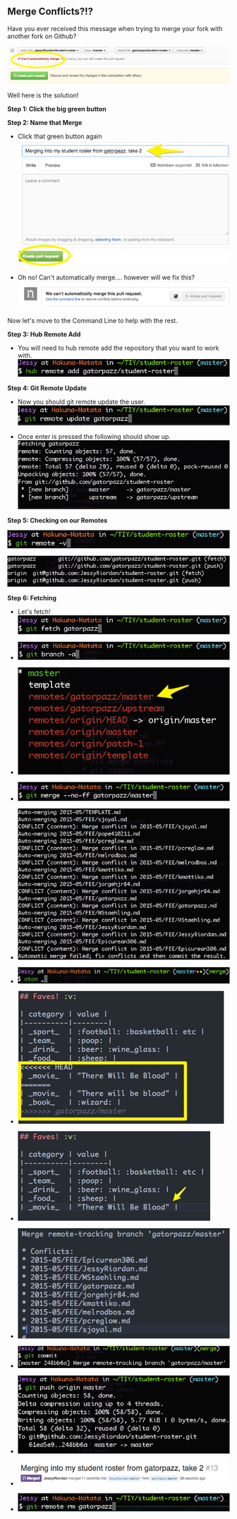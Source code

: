 ## Merge Conflicts?!?

Have you ever received this message when trying to merge your fork with another fork on Github?

![Can't Merge](img/CantMerge.png)

Well here is the solution!

**Step 1: Click the big green button**

**Step 2: Name that Merge**

  * Click that green button again
   ![](img/name-that-merge.png)


  * Oh no! Can't automatically merge.... however will we fix this?
   ![](img/oh-no.png)

Now let's move to the Command Line to help with the rest.

**Step 3: Hub Remote Add**

  * You will need to hub remote add the repository that you want to work with. 
   ![](img/hub-remote-add.png)

**Step 4: Git Remote Update**

  * Now you should git remote update the user.
   ![](img/git-remote-update.png)


  * Once enter is pressed the following should show up. 
   ![](img/git-remote-update-return.png)

**Step 5: Checking on our Remotes** 

   ![](img/git-remote-v.png)
   
   ![](img/git-remote-v-return.png)

**Step 6: Fetching**

  * Let's fetch!
   ![](img/git-fetch.png)




* ![](img/git-branch-a.png)
* ![](img/git-branch-a-return.png)
* ![](img/merge.png)
* ![](img/conflicts.png)
* ![](img/atom.png)
* ![](img/atom-conflicts.png)
* ![](img/atom-conflicts-fixed.png)
* ![](img/git-commit.png)
* ![](img/merged.png)
* ![](img/git-push.png)
* ![](img/merged-github.png)
* ![](img/git-remote-rm.png)

